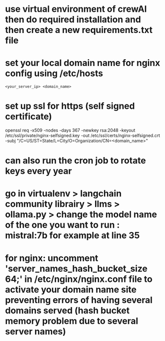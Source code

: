 # use virtual environment of crewAI then do required installation and then create a new requirements.txt file

# set your local domain name for nginx config using /etc/hosts 
```<your_server_ip> <domain_name>```

# set up ssl for https (self signed certificate)
openssl req -x509 -nodes -days 367 -newkey rsa:2048 -keyout /etc/ssl/private/nginx-selfsigned.key -out /etc/ssl/certs/nginx-selfsigned.crt -subj "/C=US/ST=State/L=City/O=Organization/CN=<domain_name>"

# can also run the cron job to rotate keys every year

# go in virtualenv > langchain community librairy > llms > ollama.py > change the model name of the one you want to run : mistral:7b for example at line 35

# for nginx: uncomment 'server_names_hash_bucket_size 64;' in /etc/nginx/nginx.conf file to activate your domain name site preventing errors of having several domains served (hash bucket memory problem due to several server names)
